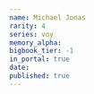 ```yaml
---
name: Michael Jonas
rarity: 4
series: voy
memory_alpha:
bigbook_tier: -1
in_portal: true
date:
published: true
---
```



